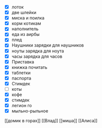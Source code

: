 - [x] лоток
- [x] две шлейки
- [x] миска и поилка 
- [x] корм котикам 
- [x] наполнитель 
- [x] еда из аирбы
- [x] плед
- [x] Наушники зарядки для наушников
- [x] ноуты зарядка для ноута 
- [x] часы зарядка для часов 
- [x] Приставка
- [x] книжка почитать
- [x] таблетки
- [x] паспорта
- [x] Стимдек 
- [ ] коты
- [x] кофе
- [x] стимдек 
- [x] легион го 
- [x] мыльно-рыльное 

[[домик в горах]]
[[Влад]]
[[миша]]
[[Алиса]]